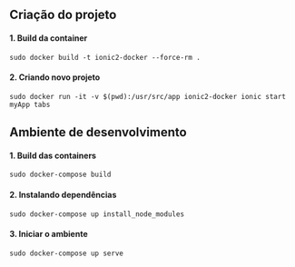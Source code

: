## Criação do projeto

#### 1. Build da container
```
sudo docker build -t ionic2-docker --force-rm .
```
#### 2. Criando novo projeto
```
sudo docker run -it -v $(pwd):/usr/src/app ionic2-docker ionic start myApp tabs
```

## Ambiente de desenvolvimento

#### 1. Build das containers 
```
sudo docker-compose build
```

#### 2. Instalando dependências
```
sudo docker-compose up install_node_modules
```

#### 3. Iniciar o ambiente
```
sudo docker-compose up serve
```